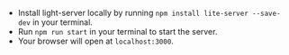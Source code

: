 - Install light-server locally by running `npm install lite-server --save-dev` in your terminal.
- Run `npm run start` in your terminal to start the server.
- Your browser will open at `localhost:3000`.